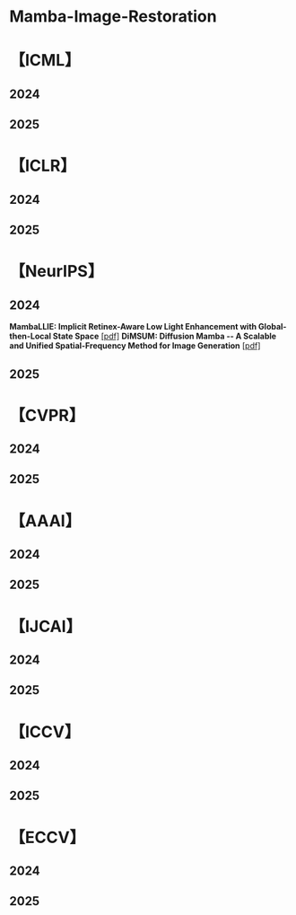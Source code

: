 # Mamba-Image-Restoration
# 【ICML】
## 2024
## 2025

# 【ICLR】
## 2024
## 2025

# 【NeurIPS】
## 2024
**MambaLLIE: Implicit Retinex-Aware Low Light Enhancement with Global-then-Local State Space** [[pdf]]( https://proceedings.neurips.cc/paper_files/paper/2024/file/30699996ff411d48903c9752b782a5c1-Paper-Conference.pdf)
**DiMSUM: Diffusion Mamba -- A Scalable and Unified Spatial-Frequency Method for Image Generation** [[pdf]](https://proceedings.neurips.cc/paper_files/paper/2024/file/39bc6e3cbf5a1991d33dc10ebff9a9cf-Paper-Conference.pdf)



## 2025

# 【CVPR】
## 2024
## 2025

# 【AAAI】
## 2024
## 2025

# 【IJCAI】
## 2024
## 2025

# 【ICCV】
## 2024
## 2025

# 【ECCV】
## 2024
## 2025




